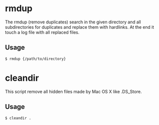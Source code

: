 # rmdup

The rmdup (remove duplicates) search in the given directory and all subdirectories for duplicates and replace them with hardlinks. At the end it touch a log file with all replaced files.

## Usage

`$ rmdup {/path/to/directory}`


# cleandir

This script remove all hidden files made by Mac OS X like .DS_Store.

## Usage

`$ cleandir .`